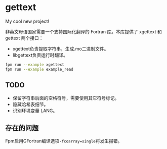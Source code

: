 # gettext

My cool new project!

非英文母语国家需要一个支持国际化翻译的 Fortran 库。本库提供了 xgettext 和 gettext 两个接口：
* xgettext负责提取字符串，生成.mo二进制文件。
* libgettext负责运行时翻译。

```sh
fpm run --example xgettext
fpm run --example example_read
```

## TODO

* 保留字符串后面的空格符号，需要使用其它符号标记。
* 隐藏哈希表细节。
* 识别环境变量 LANG。

## 存在的问题

Fpm启用GFortran编译选项`-fcoarray=single`将发生报错。
